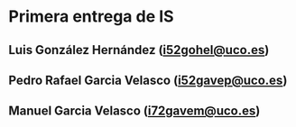 # Primera entrega de IS

## Luis González Hernández (i52gohel@uco.es)
## Pedro Rafael Garcia Velasco (i52gavep@uco.es)
## Manuel Garcia Velasco (i72gavem@uco.es)
